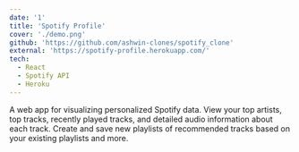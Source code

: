 ```yaml
---
date: '1'
title: 'Spotify Profile'
cover: './demo.png'
github: 'https://github.com/ashwin-clones/spotify_clone'
external: 'https://spotify-profile.herokuapp.com/'
tech:
  - React
  - Spotify API
  - Heroku
---
```


A web app for visualizing personalized Spotify data. View your top artists, top tracks, recently played tracks, and detailed audio information about each track. Create and save new playlists of recommended tracks based on your existing playlists and more.
